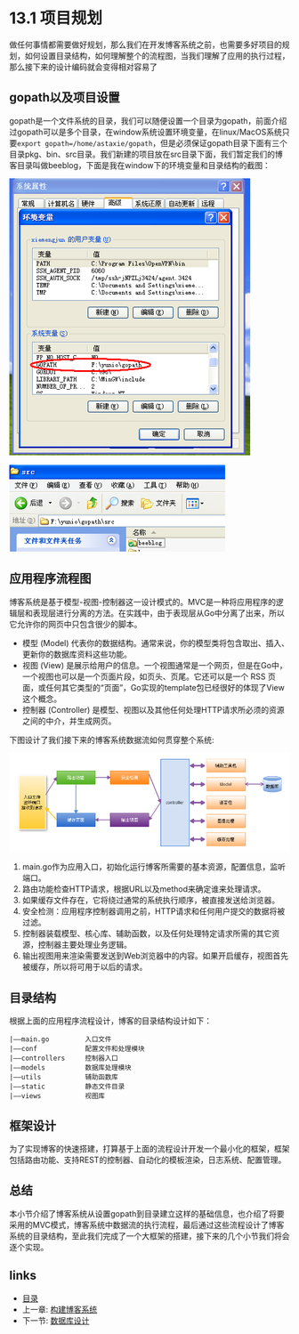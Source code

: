 # 13.1 项目规划
做任何事情都需要做好规划，那么我们在开发博客系统之前，也需要多好项目的规划，如何设置目录结构，如何理解整个的流程图，当我们理解了应用的执行过程，那么接下来的设计编码就会变得相对容易了
## gopath以及项目设置
gopath是一个文件系统的目录，我们可以随便设置一个目录为gopath，前面介绍过gopath可以是多个目录，在window系统设置环境变量，在linux/MacOS系统只要`export gopath=/home/astaxie/gopath`，但是必须保证gopath目录下面有三个目录pkg、bin、src目录。我们新建的项目放在src目录下面，我们暂定我们的博客目录叫做beeblog，下面是我在window下的环境变量和目录结构的截图：

![](images/13.1.gopath.png?raw=true)

![](images/13.1.gopath2.png?raw=true)

## 应用程序流程图
博客系统是基于模型-视图-控制器这一设计模式的。MVC是一种将应用程序的逻辑层和表现层进行分离的方法。在实践中，由于表现层从Go中分离了出来，所以它允许你的网页中只包含很少的脚本。

- 模型 (Model) 代表你的数据结构。通常来说，你的模型类将包含取出、插入、更新你的数据库资料这些功能。
- 视图 (View) 是展示给用户的信息。一个视图通常是一个网页，但是在Go中，一个视图也可以是一个页面片段，如页头、页尾。它还可以是一个 RSS 页面，或任何其它类型的“页面”，Go实现的template包已经很好的体现了View这个概念。
- 控制器 (Controller) 是模型、视图以及其他任何处理HTTP请求所必须的资源之间的中介，并生成网页。

下图设计了我们接下来的博客系统数据流如何贯穿整个系统:

![](images/13.1.flow.png?raw=true)

1. main.go作为应用入口，初始化运行博客所需要的基本资源，配置信息，监听端口。
2. 路由功能检查HTTP请求，根据URL以及method来确定谁来处理请求。
3. 如果缓存文件存在，它将绕过通常的系统执行顺序，被直接发送给浏览器。
4. 安全检测：应用程序控制器调用之前，HTTP请求和任何用户提交的数据将被过滤。
5. 控制器装载模型、核心库、辅助函数，以及任何处理特定请求所需的其它资源，控制器主要处理业务逻辑。
6. 输出视图用来渲染需要发送到Web浏览器中的内容。如果开启缓存，视图首先被缓存，所以将可用于以后的请求。

## 目录结构
根据上面的应用程序流程设计，博客的目录结构设计如下：

	|——main.go         入口文件
	|——conf            配置文件和处理模块
	|——controllers     控制器入口
	|——models          数据库处理模块
	|——utils           辅助函数库
	|——static          静态文件目录
    |——views           视图库

## 框架设计
为了实现博客的快速搭建，打算基于上面的流程设计开发一个最小化的框架，框架包括路由功能、支持REST的控制器、自动化的模板渲染，日志系统、配置管理。

## 总结
本小节介绍了博客系统从设置gopath到目录建立这样的基础信息，也介绍了将要采用的MVC模式，博客系统中数据流的执行流程，最后通过这些流程设计了博客系统的目录结构，至此我们完成了一个大框架的搭建，接下来的几个小节我们将会逐个实现。
## links
   * [目录](<preface.md>)
   * 上一章: [构建博客系统](<13.md>)
   * 下一节: [数据库设计](<13.2.md>)